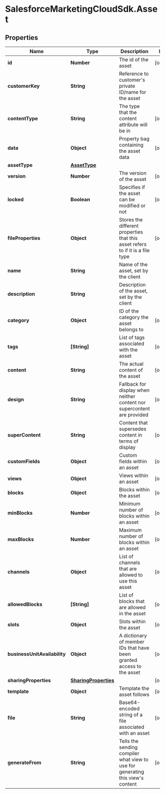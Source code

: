 # SalesforceMarketingCloudSdk.Asset

## Properties
Name | Type | Description | Notes
------------ | ------------- | ------------- | -------------
**id** | **Number** | The id of the asset | [optional] 
**customerKey** | **String** | Reference to customer&#39;s private ID/name for the asset | 
**contentType** | **String** | The type that the content attribute will be in | [optional] 
**data** | **Object** | Property bag containing the asset data | [optional] 
**assetType** | [**AssetType**](AssetType.md) |  | 
**version** | **Number** | The version of the asset | [optional] 
**locked** | **Boolean** | Specifies if the asset can be modified or not | [optional] 
**fileProperties** | **Object** | Stores the different properties that this asset refers to if it is a file type | [optional] 
**name** | **String** | Name of the asset, set by the client | 
**description** | **String** | Description of the asset, set by the client | 
**category** | **Object** | ID of the category the asset belongs to | [optional] 
**tags** | **[String]** | List of tags associated with the asset | [optional] 
**content** | **String** | The actual content of the asset | [optional] 
**design** | **String** | Fallback for display when neither content nor supercontent are provided | [optional] 
**superContent** | **String** | Content that supersedes content in terms of display | [optional] 
**customFields** | **Object** | Custom fields within an asset | [optional] 
**views** | **Object** | Views within an asset | [optional] 
**blocks** | **Object** | Blocks within the asset | [optional] 
**minBlocks** | **Number** | Minimum number of blocks within an asset | [optional] 
**maxBlocks** | **Number** | Maximum number of blocks within an asset | [optional] 
**channels** | **Object** | List of channels that are allowed to use this asset | [optional] 
**allowedBlocks** | **[String]** | List of blocks that are allowed in the asset | [optional] 
**slots** | **Object** | Slots within the asset | [optional] 
**businessUnitAvailability** | **Object** | A dictionary of member IDs that have been granted access to the asset | [optional] 
**sharingProperties** | [**SharingProperties**](SharingProperties.md) |  | [optional] 
**template** | **Object** | Template the asset follows | [optional] 
**file** | **String** | Base64-encoded string of a file associated with an asset | [optional] 
**generateFrom** | **String** | Tells the sending compiler what view to use for generating this view&#39;s content | [optional] 


